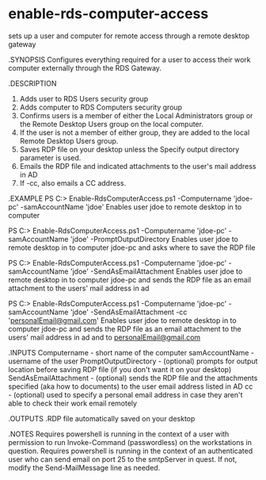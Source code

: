 # enable-rds-computer-access
sets up a user and computer for remote access through a remote desktop gateway

.SYNOPSIS
 Configures everything required for a user to access their work computer externally through the RDS Gateway.

.DESCRIPTION
 1. Adds user to RDS Users security group
 2. Adds computer to RDS Computers security group
 3. Confirms users is a member of either the Local Administrators group or the Remote Desktop Users group on the local computer. 
 4. If the user is not a member of either group, they are added to the local Remote Desktop Users group.
 5. Saves RDP file on your desktop unless the Specify output directory parameter is used.
 6. Emails the RDP file and indicated attachments to the user's mail address in AD
 7. If -cc, also emails a CC address.

.EXAMPLE
 PS C:\> Enable-RdsComputerAccess.ps1 -Computername 'jdoe-pc' -samAccountName 'jdoe'
 Enables user jdoe to remote desktop in to computer 

 PS C:\> Enable-RdsComputerAccess.ps1 -Computername 'jdoe-pc' -samAccountName 'jdoe' -PromptOutputDirectory
 Enables user jdoe to remote desktop in to computer jdoe-pc and asks where to save the RDP file

 PS C:\> Enable-RdsComputerAccess.ps1 -Computername 'jdoe-pc' -samAccountName 'jdoe' -SendAsEmailAttachment
 Enables user jdoe to remote desktop in to computer jdoe-pc and sends the RDP file as an email attachment to the users' mail address in ad

 PS C:\> Enable-RdsComputerAccess.ps1 -Computername 'jdoe-pc' -samAccountName 'jdoe' -SendAsEmailAttachment -cc 'personalEmail@gmail.com'
 Enables user jdoe to remote desktop in to computer jdoe-pc and sends the RDP file as an email attachment to the users' mail address in ad and to personalEmail@gmail.com


.INPUTS
 Computername - short name of the computer
 samAccountName - username of the user
 PromptOutputDirectory - (optional) prompts for output location before saving RDP file (if you don't want it on your desktop)
 SendAsEmailAttachment - (optional) sends the RDP file and the attachments specified (aka how to documents) to the user email address listed in AD
 cc - (optional) used to specify a personal email address in case they aren't able to check their work email remotely

.OUTPUTS
 .RDP file automatically saved on your desktop

 
.NOTES
 Requires powershell is running in the context of a user with permission to run Invoke-Command (passwordless) on the workstations in question.
 Requires powershell is running in the context of an authenticated user who can send email on port 25 to the smtpServer in quest. If not, modify the Send-MailMessage line as needed.
 
